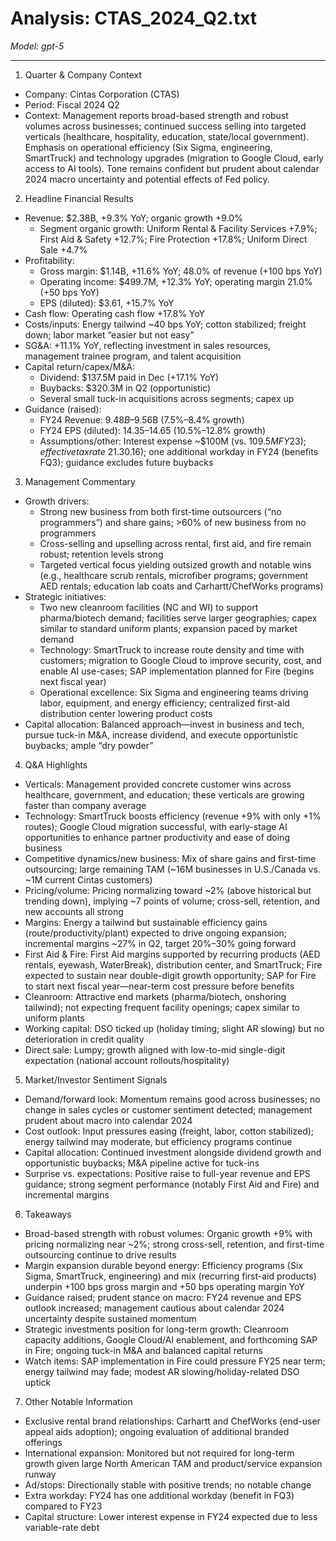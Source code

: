 # Analysis: CTAS_2024_Q2.txt

*Model: gpt-5*

---

1) Quarter & Company Context
- Company: Cintas Corporation (CTAS)
- Period: Fiscal 2024 Q2
- Context: Management reports broad-based strength and robust volumes across businesses; continued success selling into targeted verticals (healthcare, hospitality, education, state/local government). Emphasis on operational efficiency (Six Sigma, engineering, SmartTruck) and technology upgrades (migration to Google Cloud, early access to AI tools). Tone remains confident but prudent about calendar 2024 macro uncertainty and potential effects of Fed policy.

2) Headline Financial Results
- Revenue: $2.38B, +9.3% YoY; organic growth +9.0%
  - Segment organic growth: Uniform Rental & Facility Services +7.9%; First Aid & Safety +12.7%; Fire Protection +17.8%; Uniform Direct Sale +4.7%
- Profitability:
  - Gross margin: $1.14B, +11.6% YoY; 48.0% of revenue (+100 bps YoY)
  - Operating income: $499.7M, +12.3% YoY; operating margin 21.0% (+50 bps YoY)
  - EPS (diluted): $3.61, +15.7% YoY
- Cash flow: Operating cash flow +17.8% YoY
- Costs/inputs: Energy tailwind ~40 bps YoY; cotton stabilized; freight down; labor market “easier but not easy”
- SG&A: +11.1% YoY, reflecting investment in sales resources, management trainee program, and talent acquisition
- Capital return/capex/M&A:
  - Dividend: $137.5M paid in Dec (+17.1% YoY)
  - Buybacks: $320.3M in Q2 (opportunistic)
  - Several small tuck-in acquisitions across segments; capex up
- Guidance (raised):
  - FY24 Revenue: $9.48B–$9.56B (7.5%–8.4% growth)
  - FY24 EPS (diluted): $14.35–$14.65 (10.5%–12.8% growth)
  - Assumptions/other: Interest expense ~$100M (vs. $109.5M FY23); effective tax rate ~21.3% (vs. 20.4% FY23; EPS headwind ~$0.16); one additional workday in FY24 (benefits FQ3); guidance excludes future buybacks

3) Management Commentary
- Growth drivers:
  - Strong new business from both first-time outsourcers (“no programmers”) and share gains; >60% of new business from no programmers
  - Cross-selling and upselling across rental, first aid, and fire remain robust; retention levels strong
  - Targeted vertical focus yielding outsized growth and notable wins (e.g., healthcare scrub rentals, microfiber programs; government AED rentals; education lab coats and Carhartt/ChefWorks programs)
- Strategic initiatives:
  - Two new cleanroom facilities (NC and WI) to support pharma/biotech demand; facilities serve larger geographies; capex similar to standard uniform plants; expansion paced by market demand
  - Technology: SmartTruck to increase route density and time with customers; migration to Google Cloud to improve security, cost, and enable AI use-cases; SAP implementation planned for Fire (begins next fiscal year)
  - Operational excellence: Six Sigma and engineering teams driving labor, equipment, and energy efficiency; centralized first-aid distribution center lowering product costs
- Capital allocation: Balanced approach—invest in business and tech, pursue tuck-in M&A, increase dividend, and execute opportunistic buybacks; ample “dry powder”

4) Q&A Highlights
- Verticals: Management provided concrete customer wins across healthcare, government, and education; these verticals are growing faster than company average
- Technology: SmartTruck boosts efficiency (revenue +9% with only +1% routes); Google Cloud migration successful, with early-stage AI opportunities to enhance partner productivity and ease of doing business
- Competitive dynamics/new business: Mix of share gains and first-time outsourcing; large remaining TAM (~16M businesses in U.S./Canada vs. ~1M current Cintas customers)
- Pricing/volume: Pricing normalizing toward ~2% (above historical but trending down), implying ~7 points of volume; cross-sell, retention, and new accounts all strong
- Margins: Energy a tailwind but sustainable efficiency gains (route/productivity/plant) expected to drive ongoing expansion; incremental margins ~27% in Q2, target 20%–30% going forward
- First Aid & Fire: First Aid margins supported by recurring products (AED rentals, eyewash, WaterBreak), distribution center, and SmartTruck; Fire expected to sustain near double-digit growth opportunity; SAP for Fire to start next fiscal year—near-term cost pressure before benefits
- Cleanroom: Attractive end markets (pharma/biotech, onshoring tailwind); not expecting frequent facility openings; capex similar to uniform plants
- Working capital: DSO ticked up (holiday timing; slight AR slowing) but no deterioration in credit quality
- Direct sale: Lumpy; growth aligned with low-to-mid single-digit expectation (national account rollouts/hospitality)

5) Market/Investor Sentiment Signals
- Demand/forward look: Momentum remains good across businesses; no change in sales cycles or customer sentiment detected; management prudent about macro into calendar 2024
- Cost outlook: Input pressures easing (freight, labor, cotton stabilized); energy tailwind may moderate, but efficiency programs continue
- Capital allocation: Continued investment alongside dividend growth and opportunistic buybacks; M&A pipeline active for tuck-ins
- Surprise vs. expectations: Positive raise to full-year revenue and EPS guidance; strong segment performance (notably First Aid and Fire) and incremental margins

6) Takeaways
- Broad-based strength with robust volumes: Organic growth +9% with pricing normalizing near ~2%; strong cross-sell, retention, and first-time outsourcing continue to drive results
- Margin expansion durable beyond energy: Efficiency programs (Six Sigma, SmartTruck, engineering) and mix (recurring first-aid products) underpin +100 bps gross margin and +50 bps operating margin YoY
- Guidance raised; prudent stance on macro: FY24 revenue and EPS outlook increased; management cautious about calendar 2024 uncertainty despite sustained momentum
- Strategic investments position for long-term growth: Cleanroom capacity additions, Google Cloud/AI enablement, and forthcoming SAP in Fire; ongoing tuck-in M&A and balanced capital returns
- Watch items: SAP implementation in Fire could pressure FY25 near term; energy tailwind may fade; modest AR slowing/holiday-related DSO uptick

7) Other Notable Information
- Exclusive rental brand relationships: Carhartt and ChefWorks (end-user appeal aids adoption); ongoing evaluation of additional branded offerings
- International expansion: Monitored but not required for long-term growth given large North American TAM and product/service expansion runway
- Ad/stops: Directionally stable with positive trends; no notable change
- Extra workday: FY24 has one additional workday (benefit in FQ3) compared to FY23
- Capital structure: Lower interest expense in FY24 expected due to less variable-rate debt